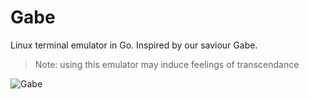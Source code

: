 # Gabe

Linux terminal emulator in Go. Inspired by our saviour Gabe.
> Note: using this emulator may induce feelings of transcendance 

![Gabe](https://i.gyazo.com/f2e194c6c592550d66a34d8d84ff5c19.jpg)